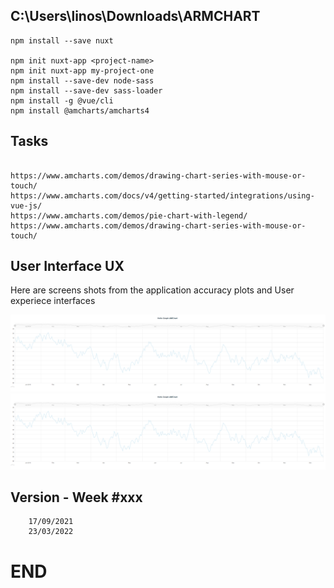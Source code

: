 ## C:\Users\linos\Downloads\ARMCHART


```
npm install --save nuxt

npm init nuxt-app <project-name>
npm init nuxt-app my-project-one
npm install --save-dev node-sass
npm install --save-dev sass-loader
npm install -g @vue/cli
npm install @amcharts/amcharts4

```


## Tasks
```

https://www.amcharts.com/demos/drawing-chart-series-with-mouse-or-touch/
https://www.amcharts.com/docs/v4/getting-started/integrations/using-vue-js/
https://www.amcharts.com/demos/pie-chart-with-legend/
https://www.amcharts.com/demos/drawing-chart-series-with-mouse-or-touch/

```

## User Interface UX

Here are screens shots from the application accuracy plots and User experiece interfaces

![M#01](https://github.com/LINOSNCHENA/TOOLTIP-AND-AMCHARTS/blob/master/UXView/page1.png)
![M#02](https://github.com/LINOSNCHENA/TOOLTIP-AND-AMCHARTS/blob/master/UXView/page1.png)



## Version - Week #xxx

```
    17/09/2021
    23/03/2022
```

# END